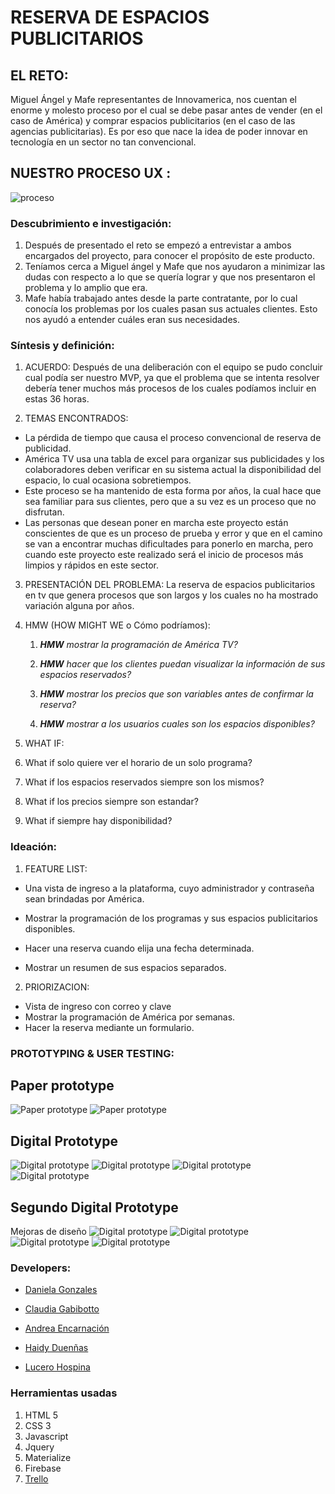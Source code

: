 # RESERVA DE ESPACIOS PUBLICITARIOS

## EL RETO:
Miguel Ángel y Mafe representantes de Innovamerica, nos cuentan el enorme y molesto proceso por el cual se debe pasar antes de vender (en el caso de América) y comprar espacios publicitarios (en el caso de las agencias publicitarias). Es por eso que nace la idea de poder innovar en tecnología en un sector no tan convencional.

## NUESTRO PROCESO UX :

![proceso](https://raw.githubusercontent.com/adayc/reto-buses/nat-branch/assets/images/proceso.png)

### Descubrimiento e investigación:

1. Después de presentado el reto se empezó a entrevistar a ambos encargados del proyecto, para conocer el propósito de este producto.
2. Teníamos cerca a Miguel ángel y Mafe que nos ayudaron a minimizar las dudas con respecto a lo que se quería lograr y que nos presentaron el problema y lo amplio que era.
3. Mafe había trabajado antes desde la parte contratante, por lo cual conocía los problemas por los cuales pasan sus actuales clientes. Esto nos ayudó a entender cuáles eran sus necesidades.

### Síntesis y definición:

1. ACUERDO:
Después de una deliberación con el equipo se pudo concluir cual podía ser nuestro MVP, ya que el problema que se intenta resolver debería tener muchos más procesos de los cuales podíamos incluir en estas 36 horas.

2. TEMAS ENCONTRADOS:
* La pérdida de tiempo que causa el proceso convencional de reserva de publicidad.
* América TV usa una tabla de excel para organizar sus publicidades y los colaboradores deben verificar en su sistema actual la disponibilidad del espacio, lo cual ocasiona sobretiempos.
* Este proceso se ha mantenido de esta forma por años, la cual hace que sea familiar para sus clientes, pero que a su vez es un proceso que no disfrutan.
* Las personas que desean poner en marcha este proyecto están conscientes de que es un proceso de prueba y error y que en el camino se van a encontrar muchas dificultades para ponerlo en marcha, pero cuando este proyecto este realizado será el inicio de procesos más limpios y rápidos en este sector.

3. PRESENTACIÓN DEL PROBLEMA:
La reserva de espacios publicitarios en tv que genera procesos que son largos y los cuales no ha mostrado variación alguna por años.

4. HMW (HOW MIGHT WE o Cómo podríamos):

      1.    _**HMW** mostrar la programación de América TV?_

      2.    _**HMW** hacer que los clientes puedan visualizar la información de sus espacios reservados?_

      3.    _**HMW** mostrar los precios que son variables antes de confirmar la reserva?_

      4.    _**HMW** mostrar a los usuarios cuales son los espacios disponibles?_


6. WHAT IF:

1.    What if solo quiere ver el horario de un solo programa?

2.    What if los espacios reservados siempre son los mismos?

3.    What if los precios siempre son estandar?

4.    What if siempre hay disponibilidad?


### Ideación:

1. FEATURE LIST:

* Una vista de ingreso a la plataforma, cuyo administrador y contraseña sean brindadas por América.

* Mostrar la programación de los programas y sus espacios publicitarios disponibles.

* Hacer una reserva cuando elija una fecha determinada.

* Mostrar un resumen de sus espacios separados.

2. PRIORIZACION:
* Vista de ingreso con correo y clave
* Mostrar la programación de América por semanas.
* Hacer la reserva mediante un formulario.

### PROTOTYPING & USER TESTING:
## Paper prototype
![Paper prototype](assets/images/paper-prot-1.jpeg)
![Paper prototype](assets/images/paper-prot-2.jpeg)

## Digital Prototype
![Digital prototype](assets/images/1-index.png)
![Digital prototype](assets/images/2-home.png)
![Digital prototype](assets/images/3-reserva.png)
![Digital prototype](assets/images/4-confirmacion.png)

## Segundo Digital Prototype
Mejoras de diseño
![Digital prototype](assets/images/1.jpg)
![Digital prototype](assets/images/2.jpg)
![Digital prototype](assets/images/3.jpg)
![Digital prototype](assets/images/4.jpg)

### Developers: 
* [Daniela Gonzales](https://github.com/Danielalab)

* [Claudia Gabibotto](https://github.com/Claudiagari)

* [Andrea Encarnación](https://github.com/AndreEG)

* [Haidy Duenñas](https://github.com/haidyduenas)

* [Lucero Hospina](https://github.com/lucerohospina)

###  Herramientas usadas
1. HTML 5
2. CSS 3
3. Javascript
4. Jquery
5. Materialize
6. Firebase
7. [Trello](https://trello.com/b/Kq6Z48Wh/am%C3%A9rica-tv)
